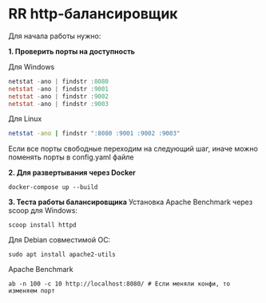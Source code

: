 # RR http-балансировщик

Для начала работы нужно:

**1. Проверить порты на доступность**

Для Windows
```powershell
netstat -ano | findstr :8080
netstat -ano | findstr :9001
netstat -ano | findstr :9002
netstat -ano | findstr :9003
```

Для Linux
```bash
netstat -ano | findstr ":8080 :9001 :9002 :9003"
```

Если все порты свободные переходим на следующий шаг, иначе можно поменять порты в config.yaml файле 

**2. Для развертывания через Docker**

```
docker-compose up --build
```

**3. Теста работы балансировщика**
Установка Apache Benchmark через scoop для Windows:
```
scoop install httpd
```

Для Debian совместимой ОС:
```
sudo apt install apache2-utils
```

Apache Benchmark
```
ab -n 100 -c 10 http://localhost:8080/ # Если меняли конфи, то изменяем порт
```